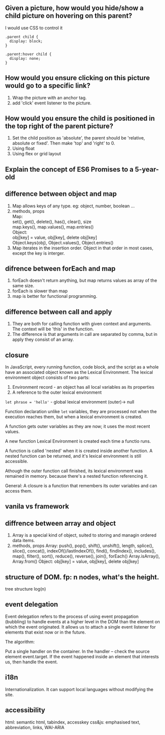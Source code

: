 ## Given a picture, how would you hide/show a child picture on hovering on this parent? 

I would use CSS to control it  

    .parent child {
      display: block;
    }
    
    .parent:hover child {
      display: none;
    }

## How would you ensure clicking on this picture would go to a specific link? 
1. Wrap the picture with an anchor tag.
2. add 'click' event listener to the picture.

## How would you ensure the child is positioned in the top right of the parent picture?

1. Set the child position as 'absolute', the parent should be 'relative, absolute or fixed'. Then make 'top' and 'right' to 0.
2. Using float
3. Using flex or grid layout

## Explain the concept of ES6 Promises to a 5-year-old


## difference between object and map
1. Map allows keys of any type. eg: object, number, boolean ...  
2. methods, props  
  Map:  
    set(), get(), delete(), has(), clear(), size  
    map.keys(), map.values(), map.entries()  
  Object:  
    obj[key] = value, obj[key], delete obj[key]  
    Object.keys(obj), Object.values(), Object.entries()
3. Map iterates in the insertion order. Object in that order in most cases, except the key is interger.

## difrence between forEach and map
1. forEach doesn't return anything, but map returns values as array of the same size.
2. forEach is slower than map
3. map is better for functional programming.

## difference between call and apply
1. They are both for calling function with given context and arguments. The context will be 'this' in the function.
2. The difference is that arguments in call are separated by comma, but in apply they consist of an array.

## closure
In JavaScript, every running function, code block, and the script as a whole have an associated object known as the Lexical Environment.
The lexical environment object consists of two parts:
1. Environment record - an object has all local variables as its properties
2. A reference to the outer lexical environment

`let phrase = 'hello'` - global lexical environment (outer)-> null

Function declaration unlike `let` variables, they are processed not when the execution reaches them, but when a lexical environment is created.

A function gets outer variables as they are now; it uses the most recent values.

A new function Lexical Environment is created each time a functio runs.

A function is called 'nested' when it is created inside another function.
A nested function can be returned, and it's lexical environment is still accessible.

Athough the outer function call finished, its lexical environment was remained in memory. because there's a nested function referencing it.

General: A closure is a function that remembers its outer variables and can access them.


## vanila vs framework


## diffrence between array and object
1. Array is a special kind of object, suited to storing and managin ordered data items.
2. methods, props
  Array:
    push(), pop(), shift(), unshift(), length,
    splice(), slice(), concat(), indexOf()/lastIndexOf(), find(), findIndex(), includes(), map(), filter(), sort(), reduce(), reverse(), join(), forEach()
    Array.isArray(), Array.from()
  Object:
    obj[key] = value, obj[key], delete obj[key]


## structure of DOM. fp: n nodes, what's the height.
tree structure
log(n)

## event delegation
Event delegation refers to the process of using event propagation (bubbling) to handle events at a higher level in the DOM than the element on which the event originated. It allows us to attach a single event listener for elements that exist now or in the future.

The algorithm:

Put a single handler on the container.
In the handler – check the source element event.target.
If the event happened inside an element that interests us, then handle the event.

## i18n
Internationalization. It can support local languages without modifying the site.

## accessibility
html: semantic html, tabindex, accesskey
css&js: emphasised text, abbreviation, links, WAI-ARIA
